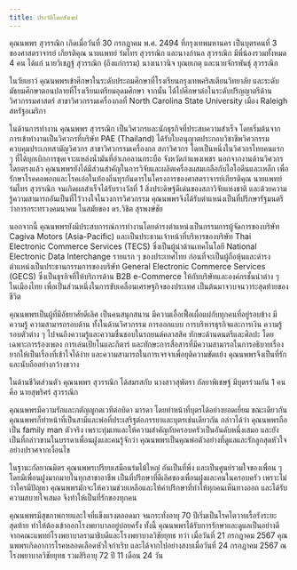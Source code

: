 ```yaml
---
title: ประวัติโดยสังเขป
---
```

คุณนพพร สุวรรณิก เกิดเมื่อวันที่ 30 กรกฎาคม พ.ศ. 2494 ที่กรุงเทพมหานคร เป็นบุตรคนที่ 3 ของศาสตราจารย์ เกียรติคุณ นายแพทย์ ร่มไทร สุวรรณิก และนางกำนล สุวรรณิก มีพี่น้องรวมทั้งหมด 4 คน ได้แก่ นายวิเชฏฐ์ สุวรรณิก (ถึงแก่กรรม) นางเนาวนิจ บุณยเกตุ และนายจักรพันธุ์ สุวรรณิก

ในวัยเยาว์ คุณนพพรเข้าศึกษาในระดับประถมศึกษาที่โรงเรียนกรุงเทพคริสเตียนวิทยาลัย และระดับมัธยมศึกษาตอนปลายที่โรงเรียนเตรียมอุดมศึกษา จากนั้น ได้ไปศึกษาต่อในระดับปริญญาตรีด้านวิศวกรรมศาสตร์ สาขาวิศวกรรมเครื่องกลที่ North Carolina State University เมือง Raleigh สหรัฐอเมริกา

ในด้านการทำงาน คุณนพพร สุวรรณิก เป็นวิศวกรและนักธุรกิจที่ประสบความสำเร็จ โดยเริ่มต้นจากการเข้าทำงานเป็นวิศวกรที่บริษัท PAE (Thailand) ได้รับใบอนุญาตประกอบวิชาชีพวิศวกรรมควบคุมประเภทสามัญวิศวกร สาขาวิศวกรรมเครื่องกล สภาวิศวกร โดยเป็นหนึ่งในวิศวกรไทยคนแรก ๆ ที่ได้บุกเบิกการขุดเจาะแหล่งน้ำมันที่อำเภอลานกระบือ จังหวัดกำแพงเพชร นอกจากงานด้านวิศวกรโดยตรงแล้ว คุณนพพรยังได้มีส่วนสำคัญในการวิจัยและผลิตเครื่องผสมเกลือกับไอโอดีนและเหล็ก เพื่อรักษาโรคคอพอกและโรคเอ๋อในท้องถิ่นทุรกันดารในโครงการของศาสตราจารย์เกียรติคุณ นายแพทย์ร่มไทร สุวรรณิก จนเกิดผลสำเร็จได้รับรางวัลที่ 1 สิ่งประดิษฐ์ดีเด่นของสภาวิจัยแห่งชาติ และด้วยความรู้ความสามารถอันเป็นที่ไว้วางใจในวงการวิศวกรรม คุณนพพรจึงได้รับตำแหน่งเป็นที่ปรึกษารัฐมนตรีว่าการกระทรวงคมนาคม ในสมัยของ ดร.วิชิต สุรพงษ์ชัย

นอกจากนี้ คุณนพพรยังมีประสบการณ์การทำงานโดยดำรงตำแหน่งเป็นกรรมการผู้จัดการของบริษัท Cagiva Motors (Asia-Pacific) และเป็นประธานเจ้าหน้าที่บริหารของบริษัท Thai Electronic Commerce Services (TECS) ซึ่งเป็นผู้นำด้านเทคโนโลยี National Electronic Data Interchange รายแรก ๆ ของประเทศไทย ก่อนที่จะเป็นผู้ถือหุ้นและดำรงตำแหน่งเป็นประธานกรรมการของบริษัท General Electronic Commerce Services (GECS) ซึ่งเป็นธุรกิจที่ให้บริการด้าน B2B e-Commerce ให้กับบริษัทและองค์กรชั้นนำต่าง ๆ ในเมืองไทย เพื่อเป็นส่วนหนึ่งในการขับเคลื่อนเศรษฐกิจของประเทศ เป็นต้นมาจวบจนวาระสุดท้ายของชีวิต

คุณนพพรเป็นผู้ที่มีอัธยาศัยดีเลิศ เป็นคนสนุกสนาน มีความเอื้อเฟื้อเผื่อแผ่กับทุกคนที่อยู่รอบข้าง มีความรู้ ความสามารถรอบด้าน ทั้งในด้านวิศวกรรม การออกแบบ การบริหารธุรกิจและการเงิน ความรู้รอบตัวต่าง ๆ ไปจนถึงความรู้และความชื่นชอบในรถยนต์คลาสสิค ทักษะด้านดนตรีและศิลปะ โดยเฉพาะการร้องเพลง การเล่นเปียโนและกีตาร์ และทักษะการสื่อสารที่มีความสามารถในการอธิบายเรื่องยากให้เป็นเรื่องที่เข้าใจได้ง่าย และความสามารถในการเจรจาเพื่อยุติความขัดแย้ง คุณนพพรจึงเป็นที่รักและนับถืออย่างกว้างขวาง

ในด้านชีวิตส่วนตัว คุณนพพร สุวรรณิก ได้สมรสกับ นางสาวสุพัตรา กัลยาพิเชษฐ์ มีบุตรร่วมกัน 1 คน คือ นายสุพริศร์ สุวรรณิก

คุณนพพรมีความรักและกตัญญูกตเวทีต่อบิดา มารดา โดยทำหน้าที่บุตรได้อย่างยอดเยี่ยม ขณะเดียวกัน คุณนพพรก็ทำหน้าที่เป็นสามีและพ่อที่ประเสริฐต่อภรรยาและบุตรเช่นเดียวกัน กล่าวได้ว่า คุณนพพรถือเป็น family man ตัวจริง เพราะทุ่มเทและให้ความสำคัญกับครอบครัวเป็นอันดับหนึ่งเสมอ และยังเป็นที่กล่าวขานในบรรดาเพื่อนฝูงและคนรู้จักว่า คุณนพพรเป็นคุณพ่อตัวอย่างที่ดูแลและรักลูกสุดหัวใจอย่างปราศจากเงื่อนไข

ในฐานะกัลยาณมิตร คุณนพพรเปรียบเสมือนร่มไม้ใหญ่ อันเป็นที่พึ่ง และเป็นศูนย์รวมใจของเพื่อน ๆ โดยมีเพื่อนฝูงมากมายในทุกสาขาอาชีพ เป็นที่ปรึกษาที่ดีเลิศของเพื่อนฝูงและคนในครอบครัว เพราะไม่ว่าใครมีปัญหา คุณนพพรมักจะให้ความช่วยเหลือและให้คำปรึกษาที่ทำให้ทุกคนเห็นทางออก และได้รับความสบายใจเสมอ จึงทำให้เป็นที่รักของทุกคน

คุณนพพรมีสุขภาพกายและใจที่แข็งแรงตลอดมา จนกระทั่งอายุ 70 ปีเริ่มเป็นโรคไตวายเรื้อรังระยะสุดท้าย ทำให้ต้องเข้าออกโรงพยาบาลอยู่บ่อยครั้ง ทั้งนี้ คุณนพพรได้รับการรักษาและดูแลเป็นอย่างดีจากคณะแพทย์โรงพยาบาลรามาธิบดีและโรงพยาบาลวิชัยยุทธ ทว่า เมื่อวันที่ 21 กรกฎาคม 2567 คุณนพพรเกิดอาการโรคหลอดเลือดหัวใจกำเริบ และได้จากไปอย่างสงบเมื่อวันที่ 24 กรกฎาคม 2567 ณ โรงพยาบาลวิชัยยุทธ รวมสิริอายุ 72 ปี 11 เดือน 24 วัน
